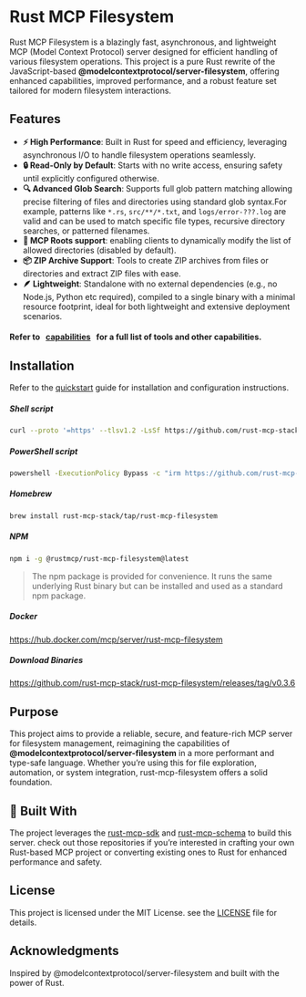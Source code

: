 # Rust MCP Filesystem

Rust MCP Filesystem is a blazingly fast, asynchronous, and lightweight MCP (Model Context Protocol) server designed for efficient handling of various filesystem operations.
This project is a pure Rust rewrite of the JavaScript-based **@modelcontextprotocol/server-filesystem**, offering enhanced capabilities, improved performance, and a robust feature set tailored for modern filesystem interactions.

## Features

- **⚡ High Performance**: Built in Rust for speed and efficiency, leveraging asynchronous I/O to handle filesystem operations seamlessly.
- **🔒 Read-Only by Default**: Starts with no write access, ensuring safety until explicitly configured otherwise.
- **🔍 Advanced Glob Search**: Supports full glob pattern matching allowing precise filtering of files and directories using standard glob syntax.For example, patterns like `*.rs`, `src/**/*.txt`, and `logs/error-???.log` are valid and can be used to match specific file types, recursive directory searches, or patterned filenames.
- **🔄 MCP Roots support**: enabling clients to dynamically modify the list of allowed directories (disabled by default).
- **📦 ZIP Archive Support**: Tools to create ZIP archives from files or directories and extract ZIP files with ease.
- **🪶 Lightweight**: Standalone with no external dependencies (e.g., no Node.js, Python etc required), compiled to a single binary with a minimal resource footprint, ideal for both lightweight and extensive deployment scenarios.

#### Refer to &nbsp; [capabilities](capabilities.md) &nbsp; for a full list of tools and other capabilities.


## Installation
Refer to the [quickstart](quickstart.md) guide for installation and configuration instructions.


##### **Shell script**

<!-- x-release-please-start-version -->

```sh
curl --proto '=https' --tlsv1.2 -LsSf https://github.com/rust-mcp-stack/rust-mcp-filesystem/releases/download/v0.3.6/rust-mcp-filesystem-installer.sh | sh
```

##### **PowerShell script**

```sh
powershell -ExecutionPolicy Bypass -c "irm https://github.com/rust-mcp-stack/rust-mcp-filesystem/releases/download/v0.3.6/rust-mcp-filesystem-installer.ps1 | iex"
```

##### **Homebrew**

```sh
brew install rust-mcp-stack/tap/rust-mcp-filesystem
```

##### **NPM**

```sh
npm i -g @rustmcp/rust-mcp-filesystem@latest
```
> The npm package is provided for convenience. It runs the same underlying Rust binary but can be installed and used as a standard npm package.

##### **Docker**

  https://hub.docker.com/mcp/server/rust-mcp-filesystem

##### **Download Binaries**

https://github.com/rust-mcp-stack/rust-mcp-filesystem/releases/tag/v0.3.6

<!-- x-release-please-end -->

## Purpose

This project aims to provide a reliable, secure, and feature-rich MCP server for filesystem management, reimagining the capabilities of **@modelcontextprotocol/server-filesystem** in a more performant and type-safe language. Whether you’re using this for file exploration, automation, or system integration, rust-mcp-filesystem offers a solid foundation.

## 🧰 Built With

The project leverages the [rust-mcp-sdk](https://github.com/rust-mcp-stack/rust-mcp-sdk) and [rust-mcp-schema](https://github.com/rust-mcp-stack/rust-mcp-schema) to build this server. check out those repositories if you’re interested in crafting your own Rust-based MCP project or converting existing ones to Rust for enhanced performance and safety.

## License

This project is licensed under the MIT License. see the [LICENSE](LICENSE) file for details.

## Acknowledgments

Inspired by @modelcontextprotocol/server-filesystem and built with the power of Rust.
